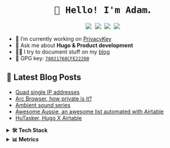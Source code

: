 <h1 align="center"><code>👋 Hello! I'm Adam</code>.</h1>


<p align="center">
   <kbd>
  <a href="https://twitter.com/adamxweb"><img src="https://img.shields.io/badge/-@AdamXweb-00acee?style=flat&logo=Twitter&logoColor=white" /></a>
  <a href="https://adam.kostarelas.com"><img src="https://img.shields.io/badge/-adam.kostarelas.com-000000?style=flat&logo=About.me&logoColor=white" /></a>
  <a href="https://www.linkedin.com/in/adamkostarelas"><img src="https://img.shields.io/badge/-Adam Kostarelas-0072b1?style=flat&logo=Linkedin&logoColor=white" /></a>
  <a href="https://matrix.to/#/@adamxweb:matrix.org"><img src="https://img.shields.io/badge/-adamxweb-000000?style=flat&logo=Matrix&logoColor=white" /></a>
  </kbd>
</p>

- 🔭 I’m currently working on [PrivacyKey](https://privacykey.org)
- 💬 Ask me about **Hugo & Product development**
- ✍🏻 I try to document stuff on my [blog](https://adam.kostarelas.com/blog)
- 🔑 GPG key: [`78021768CFE22200`](https://github.com/adamxweb.gpg)


## 📰 Latest Blog Posts
<!-- BLOG-POST-LIST:START -->
- [Quad single IP addresses](https://adam.kostarelas.com/blog/quad-single-ip-addresses/)
- [Arc Browser, how private is it?](https://adam.kostarelas.com/blog/arc-browser-privacy-check/)
- [Ambient sound series](https://adam.kostarelas.com/blog/ambient/)
- [Awesome Aussie, an awesome list automated with Airtable](https://adam.kostarelas.com/blog/awesome-aussie/)
- [HuTasker, Hugo X Airtable](https://adam.kostarelas.com/blog/hutasker-hugo-x-airtable/)
<!-- BLOG-POST-LIST:END -->

<details>
  <summary><b>🛠️ Tech Stack</b></summary>
    <p>

| **Category** | **Technologies** |
| - | - |
**Frontend** | [![Hugo](https://img.shields.io/badge/Hugo-FF4088?style=flat&logo=hugo&logoColor=white)](https://gohugo.io/) [![Next JS](https://img.shields.io/badge/next.js-000000?style=flat&logo=nextdotjs&logoColor=white)](https://nextjs.org/) [![Sass](https://img.shields.io/badge/Sass-CC6699?style=flat&logo=sass&logoColor=white)](https://d3js.org/) ![Bootstrap](https://img.shields.io/badge/Bootstrap-563D7C?style=flat&logo=bootstrap&logoColor=white)
**Core** |[![JavaScript](https://img.shields.io/static/v1?label=&message=JavaScript&color=F7DF1E&logo=javascript&logoColor=FFFFFF)](https://www.javascript.com/) [![.NET](https://img.shields.io/badge/.NET-512BD4?style=flat&logo=dotnet&logoColor=white)](https://dart.dev/) [![Python](https://img.shields.io/static/v1?label=&message=Python&color=3C78A9&logo=python&logoColor=FFFFFF)](https://www.python.org/) [![PHP](https://img.shields.io/static/v1?label=&message=PHP&color=777BB4&logo=php&logoColor=FFFFFF)](https://www.php.net/) [![Go](https://img.shields.io/static/v1?label=&message=Go&color=00ADD8&logo=go&logoColor=FFFFFF)](https://go.dev/)
**Cloud** | [![Azure](https://img.shields.io/badge/Amazon_AWS-FF9900?style=flat&logo=amazonaws&logoColor=white)](https://azure.microsoft.com/) [![Vercel](https://img.shields.io/badge/Vercel-000000?style=flat&logo=vercel&logoColor=white)](https://vercel.com/) [![Netlify](https://img.shields.io/static/v1?label=&message=Netlify&color=00C7B7&logo=netlify&logoColor=FFFFFF)](https://netlify.com/) [![Google Cloud](https://img.shields.io/static/v1?label=&message=GCP&color=4285F4&logo=googlecloud&logoColor=FFFFFF)](https://cloud.google.com/) 
**Misc** | [![Bash](https://img.shields.io/static/v1?label=&message=Bash&color=4EAA25&logo=gnubash&logoColor=FFFFFF)](https://www.gnu.org/software/bash/) [![Markdown](https://img.shields.io/static/v1?label=&message=Markdown&color=000000&logo=markdown&logoColor=FFFFFF)](https://en.wikipedia.org/wiki/Markdown) [![Docker](https://img.shields.io/static/v1?label=&message=Docker&color=2496ED&logo=docker&logoColor=FFFFFF)](https://docker.com/)![iTerm2](https://img.shields.io/badge/iTerm2-000000?style=flat&logo=iterm2&logoColor=white) ![Firefox](https://img.shields.io/badge/Firefox-FF7139?style=flat&logo=Firefox-Browser&logoColor=white) ![Safari](https://img.shields.io/badge/Safari-FF1B2D?style=flat&logo=Safari&logoColor=white) ![Github](https://img.shields.io/badge/GitHub-100000?style=flat&logo=github&logoColor=white)
**Editors** | [![VS Code](https://img.shields.io/static/v1?label=&message=VS%20Code&color=9013FE&logo=visualstudiocode&logoColor=FFFFFF)](https://code.visualstudio.com/)
**Database** | ![My SQL](https://img.shields.io/badge/MySQL-005C84?style=flat&logo=mysql&logoColor=white) ![Microsoft SQL](https://img.shields.io/badge/Microsoft%20SQL%20Server-CC2927?style=flat&logo=microsoft%20sql%20server&logoColor=white)
**Design** | ![Adobe](https://img.shields.io/badge/Adobe%20Creative%20Cloud-DA1F26?style=flat&logo=Adobe%20Creative%20Cloud&logoColor=white) ![Figma](https://img.shields.io/badge/Figma-F24E1E?style=flat&logo=figma&logoColor=white)
**Env** | [![MacOS](https://img.shields.io/badge/Mac%20OS-000000?style=flat&logo=apple&logoColor=white)](https://apple.com/macos) [![Debian](https://img.shields.io/badge/Debian-A81D33?style=flat&logo=debian&logoColor=white)](https://www.debian.org/)
</details>

<!-- Metrics -->
<details>
  <summary><b>📊 Metrics</b></summary>
    <p>

| [![General Stats](https://raw.githubusercontent.com/adamxweb/adamxweb/master/assets/metrics/summary.svg)](https://github.com/adamxweb/adamxweb/blob/master/METRICS.md) | [![Stargazer Stats](https://raw.githubusercontent.com/adamxweb/adamxweb/master/assets/metrics/stargazers.svg)](https://github.com/adamxweb/adamxweb/blob/master/METRICS.md) |
| - | - |

**[➡️ More Metrics](/METRICS.md)**

</p>
</details>
